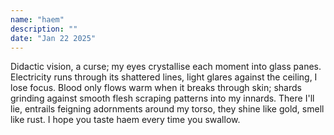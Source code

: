 ```yaml
---
name: "haem"
description: ""
date: "Jan 22 2025"
---
```


Didactic vision, a curse; my eyes crystallise each moment into glass panes. Electricity runs through its shattered lines, light glares against the ceiling, I lose focus. Blood only flows warm when it breaks through skin; shards grinding against smooth flesh scraping patterns into my innards. There I'll lie, entrails feigning adornments around my torso, they shine like gold, smell like rust. I hope you taste haem every time you swallow. 

